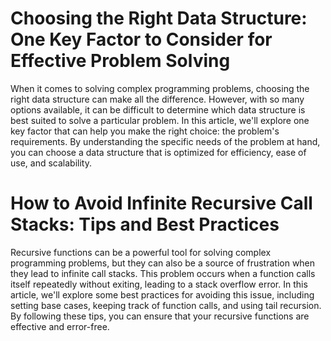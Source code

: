 # Choosing the Right Data Structure: One Key Factor to Consider for Effective Problem Solving
When it comes to solving complex programming problems, choosing the right data structure can make all the difference. However, with so many options available, it can be difficult to determine which data structure is best suited to solve a particular problem. In this article, we'll explore one key factor that can help you make the right choice: the problem's requirements. By understanding the specific needs of the problem at hand, you can choose a data structure that is optimized for efficiency, ease of use, and scalability.
# How to Avoid Infinite Recursive Call Stacks: Tips and Best Practices
Recursive functions can be a powerful tool for solving complex programming problems, but they can also be a source of frustration when they lead to infinite call stacks. This problem occurs when a function calls itself repeatedly without exiting, leading to a stack overflow error. In this article, we'll explore some best practices for avoiding this issue, including setting base cases, keeping track of function calls, and using tail recursion. By following these tips, you can ensure that your recursive functions are effective and error-free.